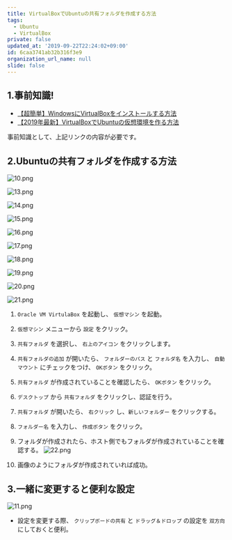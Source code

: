```yaml
---
title: VirtualBoxでUbuntuの共有フォルダを作成する方法
tags:
  - Ubuntu
  - VirtualBox
private: false
updated_at: '2019-09-22T22:24:02+09:00'
id: 6caa3741ab32b316f3e9
organization_url_name: null
slide: false
---
```

## 1.事前知識!

- [【超簡単】WindowsにVirtualBoxをインストールする方法](https://qiita.com/ryome/items/519fd7e50fb0b951fd7f)
- [【2019年最新】VirtualBoxでUbuntuの仮想環境を作る方法](https://qiita.com/ryome/items/56e8ee3d5e27bf514e60)

事前知識として、上記リンクの内容が必要です。

## 2.Ubuntuの共有フォルダを作成する方法

![10.png](https://qiita-image-store.s3.ap-northeast-1.amazonaws.com/0/449867/ca91ca64-7870-089c-48f1-d7ac8e4ca7a9.png)

![13.png](https://qiita-image-store.s3.ap-northeast-1.amazonaws.com/0/449867/a71e183d-f72c-f218-672d-2a027380f17a.png)

![14.png](https://qiita-image-store.s3.ap-northeast-1.amazonaws.com/0/449867/f3cae330-7e9a-255b-541f-82b26e122981.png)

![15.png](https://qiita-image-store.s3.ap-northeast-1.amazonaws.com/0/449867/8565f625-2a8b-bddf-fa95-36559179f42d.png)

![16.png](https://qiita-image-store.s3.ap-northeast-1.amazonaws.com/0/449867/04995805-536a-d9d6-44ee-c5f74ca1b7e5.png)

![17.png](https://qiita-image-store.s3.ap-northeast-1.amazonaws.com/0/449867/e8f8c9d1-e10e-297b-d882-ee2de6f856e0.png)

![18.png](https://qiita-image-store.s3.ap-northeast-1.amazonaws.com/0/449867/21278f9c-ad44-f4fe-51e3-cfcf95dc0389.png)

![19.png](https://qiita-image-store.s3.ap-northeast-1.amazonaws.com/0/449867/e175d0bf-8610-0a4c-b855-a8a0a4f7152d.png)

![20.png](https://qiita-image-store.s3.ap-northeast-1.amazonaws.com/0/449867/9d5653e5-c215-e9ea-1c6d-cadae0456caf.png)

![21.png](https://qiita-image-store.s3.ap-northeast-1.amazonaws.com/0/449867/49f8ecde-9516-9bed-33a9-56eca6274781.png)

1. `Oracle VM VirtulaBox` を起動し、 `仮想マシン` を起動。
2. `仮想マシン` メニューから `設定` をクリック。
3. `共有フォルダ` を選択し、 `右上のアイコン` をクリックします。
4. `共有フォルダの追加` が開いたら、 `フォルダーのパス` と `フォルダ名` を入力し、 `自動マウント` にチェックをつけ、 `OKボタン` をクリック。
5. `共有フォルダ` が作成されていることを確認したら、 `OKボタン` をクリック。
6. `デスクトップ` から `共有フォルダ` をクリックし、認証を行う。
7. `共有フォルダ` が開いたら、 `右クリック` し、`新しいフォルダー` をクリックする。
8. `フォルダー名` を入力し、 `作成ボタン` をクリック。
9. フォルダが作成されたら、ホスト側でもフォルダが作成されていることを確認する。
![22.png](https://qiita-image-store.s3.ap-northeast-1.amazonaws.com/0/449867/d9b27094-0b35-88e9-3db7-41b031bdc5d1.png)

10. 画像のようにフォルダが作成されていれば成功。

## 3.一緒に変更すると便利な設定

![11.png](https://qiita-image-store.s3.ap-northeast-1.amazonaws.com/0/449867/71ff02d1-69ec-2732-1ee4-428d2f7d431b.png)

- 設定を変更する際、 `クリップボードの共有` と `ドラッグ＆ドロップ` の設定を `双方向` にしておくと便利。

